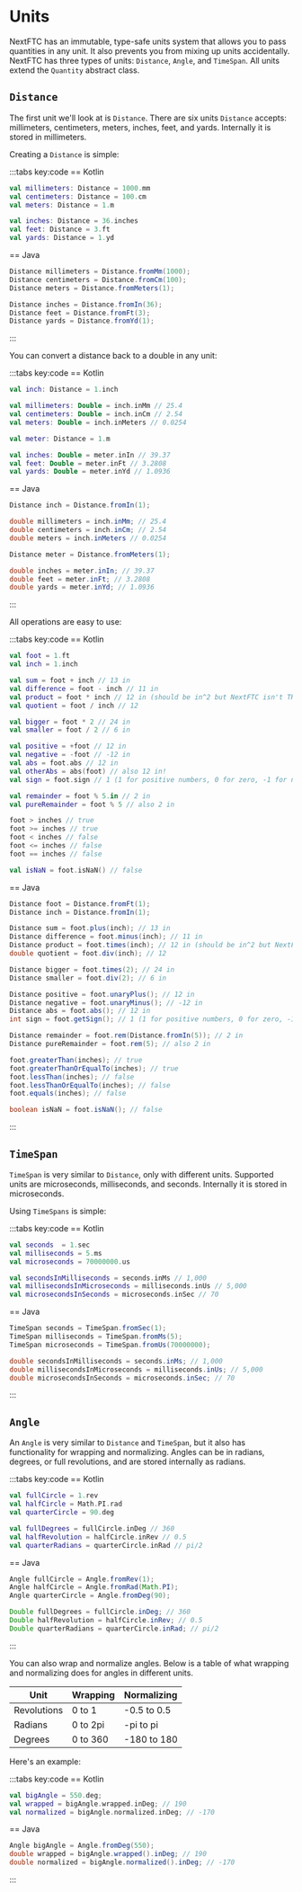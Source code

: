 # Units

NextFTC has an immutable, type-safe units system that allows you to pass quantities in any unit. It also prevents you from mixing up units accidentally. NextFTC has three types of units: `Distance`, `Angle`, and `TimeSpan`. All units extend the `Quantity` abstract class.

## `Distance`

The first unit we'll look at is `Distance`. There are six units `Distance` accepts: millimeters, centimeters, meters, inches, feet, and yards. Internally it is stored in millimeters.

Creating a `Distance` is simple:

:::tabs key:code
== Kotlin

```kotlin
val millimeters: Distance = 1000.mm
val centimeters: Distance = 100.cm
val meters: Distance = 1.m

val inches: Distance = 36.inches
val feet: Distance = 3.ft
val yards: Distance = 1.yd
```

== Java

```java
Distance millimeters = Distance.fromMm(1000);
Distance centimeters = Distance.fromCm(100);
Distance meters = Distance.fromMeters(1);

Distance inches = Distance.fromIn(36);
Distance feet = Distance.fromFt(3);
Distance yards = Distance.fromYd(1);
```

:::

You can convert a distance back to a double in any unit:

:::tabs key:code
== Kotlin

```kotlin
val inch: Distance = 1.inch

val millimeters: Double = inch.inMm // 25.4
val centimeters: Double = inch.inCm // 2.54
val meters: Double = inch.inMeters // 0.0254

val meter: Distance = 1.m

val inches: Double = meter.inIn // 39.37
val feet: Double = meter.inFt // 3.2808
val yards: Double = meter.inYd // 1.0936
```

== Java

```java
Distance inch = Distance.fromIn(1);

double millimeters = inch.inMm; // 25.4
double centimeters = inch.inCm; // 2.54
double meters = inch.inMeters // 0.0254

Distance meter = Distance.fromMeters(1);

double inches = meter.inIn; // 39.37
double feet = meter.inFt; // 3.2808
double yards = meter.inYd; // 1.0936
```

:::

All operations are easy to use:

:::tabs key:code
== Kotlin

```kotlin
val foot = 1.ft
val inch = 1.inch

val sum = foot + inch // 13 in
val difference = foot - inch // 11 in
val product = foot * inch // 12 in (should be in^2 but NextFTC isn't THAT complicated)
val quotient = foot / inch // 12

val bigger = foot * 2 // 24 in
val smaller = foot / 2 // 6 in

val positive = +foot // 12 in
val negative = -foot // -12 in
val abs = foot.abs // 12 in
val otherAbs = abs(foot) // also 12 in!
val sign = foot.sign // 1 (1 for positive numbers, 0 for zero, -1 for negative numbers)

val remainder = foot % 5.in // 2 in
val pureRemainder = foot % 5 // also 2 in

foot > inches // true
foot >= inches // true
foot < inches // false
foot <= inches // false
foot == inches // false

val isNaN = foot.isNaN() // false
```

== Java

```java
Distance foot = Distance.fromFt(1);
Distance inch = Distance.fromIn(1);

Distance sum = foot.plus(inch); // 13 in
Distance difference = foot.minus(inch); // 11 in
Distance product = foot.times(inch); // 12 in (should be in^2 but NextFTC isn't THAT complicated)
double quotient = foot.div(inch); // 12

Distance bigger = foot.times(2); // 24 in
Distance smaller = foot.div(2); // 6 in

Distance positive = foot.unaryPlus(); // 12 in
Distance negative = foot.unaryMinus(); // -12 in
Distance abs = foot.abs(); // 12 in
int sign = foot.getSign(); // 1 (1 for positive numbers, 0 for zero, -1 for negative numbers)

Distance remainder = foot.rem(Distance.fromIn(5)); // 2 in
Distance pureRemainder = foot.rem(5); // also 2 in

foot.greaterThan(inches); // true
foot.greaterThanOrEqualTo(inches); // true
foot.lessThan(inches); // false
foot.lessThanOrEqualTo(inches); // false
foot.equals(inches); // false

boolean isNaN = foot.isNaN(); // false
```

:::

## `TimeSpan`

`TimeSpan` is very similar to `Distance`, only with different units. Supported units are microseconds, milliseconds, and seconds. Internally it is stored in microseconds.

Using `TimeSpans` is simple:

:::tabs key:code
== Kotlin

```kotlin
val seconds  = 1.sec
val milliseconds = 5.ms
val microseconds = 70000000.us

val secondsInMilliseconds = seconds.inMs // 1,000
val millisecondsInMicroseconds = milliseconds.inUs // 5,000
val microsecondsInSeconds = microseconds.inSec // 70
```

== Java

```java
TimeSpan seconds = TimeSpan.fromSec(1);
TimeSpan milliseconds = TimeSpan.fromMs(5);
TimeSpan microseconds = TimeSpan.fromUs(70000000);

double secondsInMilliseconds = seconds.inMs; // 1,000
double millisecondsInMicroseconds = milliseconds.inUs; // 5,000
double microsecondsInSeconds = microseconds.inSec; // 70
```

:::

## `Angle`

An `Angle` is very similar to `Distance` and `TimeSpan`, but it also has functionality for wrapping and normalizing. Angles can be in radians, degrees, or full revolutions, and are stored internally as radians.

:::tabs key:code
== Kotlin

```kotlin
val fullCircle = 1.rev
val halfCircle = Math.PI.rad
val quarterCircle = 90.deg

val fullDegrees = fullCircle.inDeg // 360
val halfRevolution = halfCircle.inRev // 0.5
val quarterRadians = quarterCircle.inRad // pi/2
```

== Java

```java
Angle fullCircle = Angle.fromRev(1);
Angle halfCircle = Angle.fromRad(Math.PI);
Angle quarterCircle = Angle.fromDeg(90);

Double fullDegrees = fullCircle.inDeg; // 360
Double halfRevolution = halfCircle.inRev; // 0.5
Double quarterRadians = quarterCircle.inRad; // pi/2
```

:::

You can also wrap and normalize angles. Below is a table of what wrapping and normalizing does for angles in different units.

| Unit        | Wrapping | Normalizing |
|-------------|----------|-------------|
| Revolutions | 0 to 1   | -0.5 to 0.5 |
| Radians     | 0 to 2pi | -pi to pi   |
| Degrees     | 0 to 360 | -180 to 180 |

Here's an example:

:::tabs key:code
== Kotlin

```kotlin
val bigAngle = 550.deg;
val wrapped = bigAngle.wrapped.inDeg; // 190
val normalized = bigAngle.normalized.inDeg; // -170
```

== Java

```java
Angle bigAngle = Angle.fromDeg(550);
double wrapped = bigAngle.wrapped().inDeg; // 190
double normalized = bigAngle.normalized().inDeg; // -170
```

:::